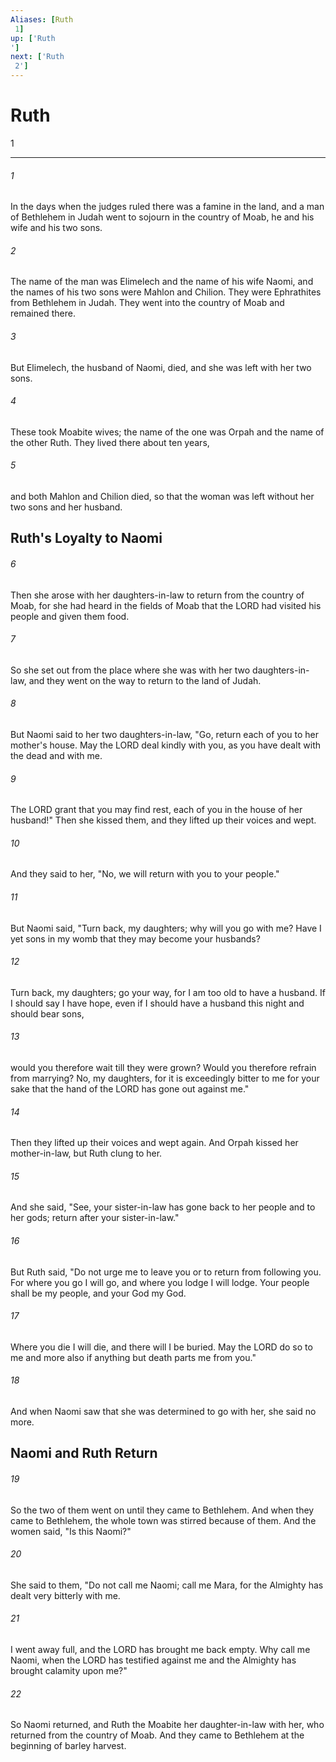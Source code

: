 ```yaml
---
Aliases: [Ruth 1]
up: ['Ruth']
next: ['Ruth 2']
---
```

# Ruth 1

***
 

###### 1 
In the days when the judges ruled there was a famine in the land, and a man of Bethlehem in Judah went to sojourn in the country of Moab, he and his wife and his two sons.  

###### 2 
The name of the man was Elimelech and the name of his wife Naomi, and the names of his two sons were Mahlon and Chilion. They were Ephrathites from Bethlehem in Judah. They went into the country of Moab and remained there.  

###### 3 
But Elimelech, the husband of Naomi, died, and she was left with her two sons.  

###### 4 
These took Moabite wives; the name of the one was Orpah and the name of the other Ruth. They lived there about ten years,  

###### 5 
and both Mahlon and Chilion died, so that the woman was left without her two sons and her husband.  ## Ruth's Loyalty to Naomi  

###### 6 
Then she arose with her daughters-in-law to return from the country of Moab, for she had heard in the fields of Moab that the LORD had visited his people and given them food.  

###### 7 
So she set out from the place where she was with her two daughters-in-law, and they went on the way to return to the land of Judah.  

###### 8 
But Naomi said to her two daughters-in-law, "Go, return each of you to her mother's house. May the LORD deal kindly with you, as you have dealt with the dead and with me.  

###### 9 
The LORD grant that you may find rest, each of you in the house of her husband!" Then she kissed them, and they lifted up their voices and wept.  

###### 10 
And they said to her, "No, we will return with you to your people."  

###### 11 
But Naomi said, "Turn back, my daughters; why will you go with me? Have I yet sons in my womb that they may become your husbands?  

###### 12 
Turn back, my daughters; go your way, for I am too old to have a husband. If I should say I have hope, even if I should have a husband this night and should bear sons,  

###### 13 
would you therefore wait till they were grown? Would you therefore refrain from marrying? No, my daughters, for it is exceedingly bitter to me for your sake that the hand of the LORD has gone out against me."  

###### 14 
Then they lifted up their voices and wept again. And Orpah kissed her mother-in-law, but Ruth clung to her.  

###### 15 
And she said, "See, your sister-in-law has gone back to her people and to her gods; return after your sister-in-law."  

###### 16 
But Ruth said, "Do not urge me to leave you or to return from following you. For where you go I will go, and where you lodge I will lodge. Your people shall be my people, and your God my God.  

###### 17 
Where you die I will die, and there will I be buried. May the LORD do so to me and more also if anything but death parts me from you."  

###### 18 
And when Naomi saw that she was determined to go with her, she said no more.  ## Naomi and Ruth Return  

###### 19 
So the two of them went on until they came to Bethlehem. And when they came to Bethlehem, the whole town was stirred because of them. And the women said, "Is this Naomi?"  

###### 20 
She said to them, "Do not call me Naomi; call me Mara, for the Almighty has dealt very bitterly with me.  

###### 21 
I went away full, and the LORD has brought me back empty. Why call me Naomi, when the LORD has testified against me and the Almighty has brought calamity upon me?"  

###### 22 
So Naomi returned, and Ruth the Moabite her daughter-in-law with her, who returned from the country of Moab. And they came to Bethlehem at the beginning of barley harvest.
